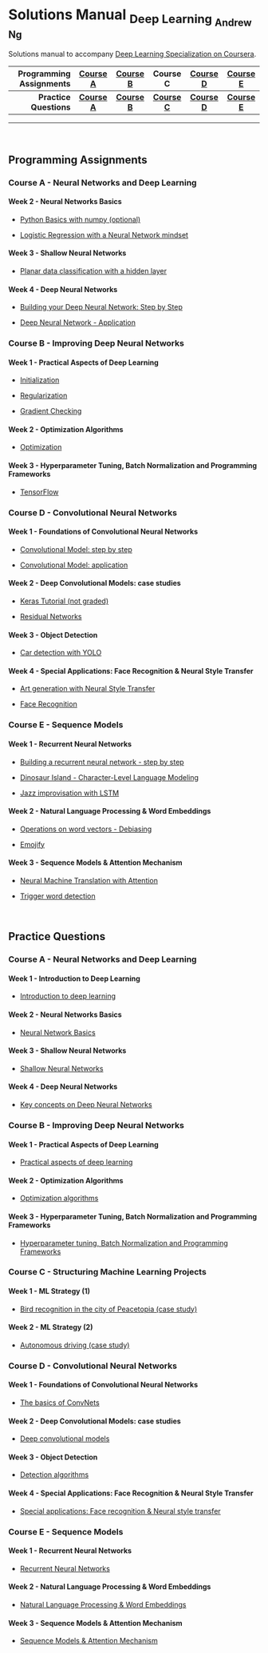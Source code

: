 # Solutions Manual <sub>Deep Learning <sub>Andrew Ng</sub></sub>
Solutions manual to accompany [Deep Learning Specialization on Coursera](https://www.coursera.org/specializations/deep-learning).

| **Programming Assignments** | [**Course A**](https://github.com/bugstop/coursera-deep-learning-solutions#course-a---neural-networks-and-deep-learning) | [**Course B**](https://github.com/bugstop/coursera-deep-learning-solutions#course-b---improving-deep-neural-networks) | **Course C** | [**Course D**](https://github.com/bugstop/coursera-deep-learning-solutions#course-d---convolutional-neural-networks) | [**Course E**](https://github.com/bugstop/coursera-deep-learning-solutions#course-e---sequence-models) |
| --------------------------------: | :----------: | :----------: | :----------: | :----------: | :----------: |
|      **Practice Questions** | [**Course A**](https://github.com/bugstop/coursera-deep-learning-solutions#course-a---neural-networks-and-deep-learning-1) | [**Course B**](https://github.com/bugstop/coursera-deep-learning-solutions#course-b---improving-deep-neural-networks-1) | [**Course C**](https://github.com/bugstop/coursera-deep-learning-solutions#course-c---structuring-machine-learning-projects) | [**Course D**](https://github.com/bugstop/coursera-deep-learning-solutions#course-c---structuring-machine-learning-projects) | [**Course E**](https://github.com/bugstop/coursera-deep-learning-solutions#course-e---sequence-models-1) |

------
<br>

## Programming Assignments

### Course A - Neural Networks and Deep Learning

#### Week 2 - Neural Networks Basics

- [Python Basics with numpy (optional)](https://github.com/bugstop/coursera-deep-learning-solutions/blob/master/A%20-%20Neural%20Networks%20and%20Deep%20Learning/week%202/Python_Basics_With_Numpy_v3a.ipynb)

- [Logistic Regression with a Neural Network mindset](https://github.com/bugstop/coursera-deep-learning-solutions/blob/master/A%20-%20Neural%20Networks%20and%20Deep%20Learning/week%202/Logistic_Regression_with_a_Neural_Network_mindset_v6a.ipynb)

#### Week 3 - Shallow Neural Networks

- [Planar data classification with a hidden layer](https://github.com/bugstop/coursera-deep-learning-solutions/blob/master/A%20-%20Neural%20Networks%20and%20Deep%20Learning/week%203/Planar_data_classification_with_onehidden_layer_v6c.ipynb)

#### Week 4 - Deep Neural Networks

- [Building your Deep Neural Network: Step by Step](https://github.com/bugstop/coursera-deep-learning-solutions/blob/master/A%20-%20Neural%20Networks%20and%20Deep%20Learning/week%204/Building_your_Deep_Neural_Network_Step_by_Step_v8a.ipynb)

- [Deep Neural Network - Application](https://github.com/bugstop/coursera-deep-learning-solutions/blob/master/A%20-%20Neural%20Networks%20and%20Deep%20Learning/week%204/Deep_Neural_Network_Application_v8.ipynb)

### Course B - Improving Deep Neural Networks

#### Week 1 - Practical Aspects of Deep Learning

- [Initialization](https://github.com/bugstop/coursera-deep-learning-solutions/blob/master/B%20-%20Improving%20Deep%20Neural%20Networks/week%201/Initialization.ipynb)

- [Regularization](https://github.com/bugstop/coursera-deep-learning-solutions/blob/master/B%20-%20Improving%20Deep%20Neural%20Networks/week%201/Regularization_v2a.ipynb)

- [Gradient Checking](https://github.com/bugstop/coursera-deep-learning-solutions/blob/master/B%20-%20Improving%20Deep%20Neural%20Networks/week%201/Gradient_Checking_v1.ipynb)

#### Week 2 - Optimization Algorithms

- [Optimization](https://github.com/bugstop/coursera-deep-learning-solutions/blob/master/B%20-%20Improving%20Deep%20Neural%20Networks/week%202/Optimization_methods_v1b.ipynb)

#### Week 3 - Hyperparameter Tuning, Batch Normalization and Programming Frameworks

- [TensorFlow](https://github.com/bugstop/coursera-deep-learning-solutions/blob/master/B%20-%20Improving%20Deep%20Neural%20Networks/week%203/TensorFlow_Tutorial_v3b.ipynb)

### Course D - Convolutional Neural Networks

#### Week 1 - Foundations of Convolutional Neural Networks

- [Convolutional Model: step by step](https://github.com/bugstop/coursera-deep-learning-solutions/blob/master/D%20-%20Convolutional%20Neural%20Networks/week%201/Convolution_model_Step_by_Step_v2a.ipynb)

- [Convolutional Model: application](https://github.com/bugstop/coursera-deep-learning-solutions/blob/master/D%20-%20Convolutional%20Neural%20Networks/week%201/Convolution_model_Application_v1a.ipynb)

#### Week 2 - Deep Convolutional Models: case studies

- [Keras Tutorial (not graded)](https://github.com/bugstop/coursera-deep-learning-solutions/blob/master/D%20-%20Convolutional%20Neural%20Networks/week%202/Keras_Tutorial_v2a.ipynb)

- [Residual Networks](https://github.com/bugstop/coursera-deep-learning-solutions/blob/master/D%20-%20Convolutional%20Neural%20Networks/week%202/Residual_Networks_v2a.ipynb)

#### Week 3 - Object Detection

- [Car detection with YOLO](https://github.com/bugstop/coursera-deep-learning-solutions/blob/master/D%20-%20Convolutional%20Neural%20Networks/week%203/Autonomous_driving_application_Car_detection_v3a.ipynb)

#### Week 4 - Special Applications: Face Recognition & Neural Style Transfer

- [Art generation with Neural Style Transfer](https://github.com/bugstop/coursera-deep-learning-solutions/blob/master/D%20-%20Convolutional%20Neural%20Networks/week%204/Art_Generation_with_Neural_Style_Transfer_v3a.ipynb)

- [Face Recognition](https://github.com/bugstop/coursera-deep-learning-solutions/blob/master/D%20-%20Convolutional%20Neural%20Networks/week%204/Face_Recognition_v3a.ipynb)

### Course E - Sequence Models

#### Week 1 - Recurrent Neural Networks

- [Building a recurrent neural network - step by step](https://github.com/bugstop/coursera-deep-learning-solutions/blob/master/E%20-%20Sequence%20Models/week%201/Building_a_Recurrent_Neural_Network_Step_by_Step_v3a.ipynb)

- [Dinosaur Island - Character-Level Language Modeling](https://github.com/bugstop/coursera-deep-learning-solutions/blob/master/E%20-%20Sequence%20Models/week%201/Dinosaurus_Island_Character_level_language_model_final_v3a.ipynb)

- [Jazz improvisation with LSTM](https://github.com/bugstop/coursera-deep-learning-solutions/blob/master/E%20-%20Sequence%20Models/week%201/Improvise_a_Jazz_Solo_with_an_LSTM_Network_v3a.ipynb)

#### Week 2 - Natural Language Processing & Word Embeddings

- [Operations on word vectors - Debiasing](https://github.com/bugstop/coursera-deep-learning-solutions/blob/master/E%20-%20Sequence%20Models/week%202/Operations_on_word_vectors_v2a.ipynb)

- [Emojify](https://github.com/bugstop/coursera-deep-learning-solutions/blob/master/E%20-%20Sequence%20Models/week%202/Emojify_v2a.ipynb)

#### Week 3 - Sequence Models & Attention Mechanism

- [Neural Machine Translation with Attention](https://github.com/bugstop/coursera-deep-learning-solutions/blob/master/E%20-%20Sequence%20Models/week%203/Neural_machine_translation_with_attention_v4a.ipynb)

- [Trigger word detection](https://github.com/bugstop/coursera-deep-learning-solutions/blob/master/E%20-%20Sequence%20Models/week%203/Trigger_word_detection_v1a.ipynb)

<br>

## Practice Questions

### Course A - Neural Networks and Deep Learning

#### Week 1 - Introduction to Deep Learning

- [Introduction to deep learning](https://github.com/bugstop/coursera-deep-learning-solutions/blob/master/A%20-%20Neural%20Networks%20and%20Deep%20Learning/week%201/Introduction_to_Deep_Learning.md)

#### Week 2 - Neural Networks Basics

- [Neural Network Basics](https://github.com/bugstop/coursera-deep-learning-solutions/blob/master/A%20-%20Neural%20Networks%20and%20Deep%20Learning/week%202/Neural_Network_Basics.md)

#### Week 3 - Shallow Neural Networks

- [Shallow Neural Networks](https://github.com/bugstop/coursera-deep-learning-solutions/blob/master/A%20-%20Neural%20Networks%20and%20Deep%20Learning/week%203/Shallow_Neural_Networks.md)

#### Week 4 - Deep Neural Networks

- [Key concepts on Deep Neural Networks](https://github.com/bugstop/coursera-deep-learning-solutions/blob/master/A%20-%20Neural%20Networks%20and%20Deep%20Learning/week%204/Key_concepts_on_Deep_Neural_Networks.md)

### Course B - Improving Deep Neural Networks

#### Week 1 - Practical Aspects of Deep Learning

- [Practical aspects of deep learning](https://github.com/bugstop/coursera-deep-learning-solutions/blob/master/B%20-%20Improving%20Deep%20Neural%20Networks/week%201/Practical_aspects_of_deep_learning.md)

#### Week 2 - Optimization Algorithms

- [Optimization algorithms](https://github.com/bugstop/coursera-deep-learning-solutions/blob/master/B%20-%20Improving%20Deep%20Neural%20Networks/week%202/Optimization_algorithms.md)

#### Week 3 - Hyperparameter Tuning, Batch Normalization and Programming Frameworks

- [Hyperparameter tuning, Batch Normalization and Programming Frameworks](https://github.com/bugstop/coursera-deep-learning-solutions/blob/master/B%20-%20Improving%20Deep%20Neural%20Networks/week%203/Hyperparameter_tuning_Batch_Normalization_Programming_Frameworks.md)

### Course C - Structuring Machine Learning Projects

#### Week 1 - ML Strategy (1)

- [Bird recognition in the city of Peacetopia (case study)](https://github.com/bugstop/coursera-deep-learning-solutions/blob/master/C%20-%20Structuring%20Machine%20Learning%20Projects/week%201/Bird_recognition_in_the_city_of_Peacetopia.md)

#### Week 2 - ML Strategy (2)

- [Autonomous driving (case study)](https://github.com/bugstop/coursera-deep-learning-solutions/blob/master/C%20-%20Structuring%20Machine%20Learning%20Projects/week%202/Autonomous_driving.md)

### Course D - Convolutional Neural Networks

#### Week 1 - Foundations of Convolutional Neural Networks

- [The basics of ConvNets](https://github.com/bugstop/coursera-deep-learning-solutions/blob/master/D%20-%20Convolutional%20Neural%20Networks/week%201/The_basics_of_ConvNets.md)

#### Week 2 - Deep Convolutional Models: case studies

- [Deep convolutional models](https://github.com/bugstop/coursera-deep-learning-solutions/blob/master/D%20-%20Convolutional%20Neural%20Networks/week%202/Deep_convolutional_models.md)

#### Week 3 - Object Detection

- [Detection algorithms](https://github.com/bugstop/coursera-deep-learning-solutions/blob/master/D%20-%20Convolutional%20Neural%20Networks/week%203/Detection_algorithms.md)

#### Week 4 - Special Applications: Face Recognition & Neural Style Transfer

- [Special applications: Face recognition & Neural style transfer](https://github.com/bugstop/coursera-deep-learning-solutions/blob/master/D%20-%20Convolutional%20Neural%20Networks/week%204/Special_applications.md)

### Course E - Sequence Models

#### Week 1 - Recurrent Neural Networks

- [Recurrent Neural Networks](https://github.com/bugstop/coursera-deep-learning-solutions/blob/master/E%20-%20Sequence%20Models/week%201/Recurrent_Neural_Networks.md)

#### Week 2 - Natural Language Processing & Word Embeddings

- [Natural Language Processing & Word Embeddings](https://github.com/bugstop/coursera-deep-learning-solutions/blob/master/E%20-%20Sequence%20Models/week%202/Natural_Language_Processing.md)

#### Week 3 - Sequence Models & Attention Mechanism

- [Sequence Models & Attention Mechanism](https://github.com/bugstop/coursera-deep-learning-solutions/blob/master/E%20-%20Sequence%20Models/week%203/Sequence_Models_and_Attention_Mechanism.md)
